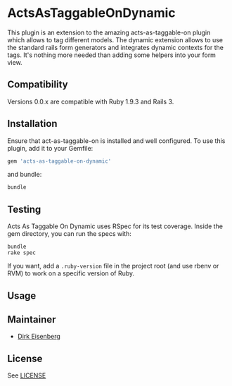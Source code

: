 # ActsAsTaggableOnDynamic
This plugin is an extension to the amazing acts-as-taggable-on plugin which allows to tag different models. The dynamic extension
allows to use the standard rails form generators and integrates dynamic contexts for the tags. It's nothing more needed than
adding some helpers into your form view.

## Compatibility

Versions 0.0.x are compatible with Ruby 1.9.3 and Rails 3.

## Installation

Ensure that act-as-taggable-on is installed and well configured. To use this plugin, add it to your Gemfile:

```ruby
gem 'acts-as-taggable-on-dynamic'
```

and bundle:

```ruby
bundle
```

## Testing

Acts As Taggable On Dynamic uses RSpec for its test coverage. Inside the gem
directory, you can run the specs with:

```shell
bundle
rake spec
```

If you want, add a `.ruby-version` file in the project root (and use rbenv or RVM) to work on a specific version of Ruby.

## Usage

## Maintainer

* [Dirk Eisenberg](https://github.com/dei79)

## License

See [LICENSE](https://github.com/mbleigh/acts-as-taggable-on-dynamic/blob/master/LICENSE.md)
